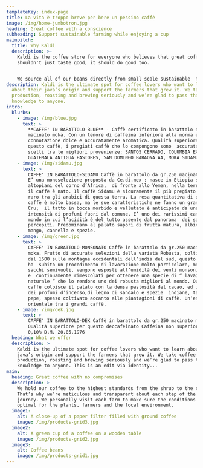```yaml
---
templateKey: index-page
title: La vita è troppo breve per bere un pessimo caffè
image: /img/home-jumbotron.jpg
heading: Great coffee with a conscience
subheading: Support sustainable farming while enjoying a cup
mainpitch:
  title: Why Kaldi
  description: >-
    Kaldi is the coffee store for everyone who believes that great coffee
    shouldn't just taste good, it should do good too. 


    We source all of our beans directly from small scale sustainable  farmers and make sure part of the profits are reinvested in their communities.
description: Kaldi is the ultimate spot for coffee lovers who want to learn
  about their java’s origin and support the farmers that grew it. We take coffee
  production, roasting and brewing seriously and we’re glad to pass that
  knowledge to anyone.
intro:
  blurbs:
    - image: /img/blue.jpg
      text: >
        **CAFFE' IN BARATTOLO-BLUE** - Caffè certificato in barattolo da gr.250
        macinato moka. Con un tenore di caffeina inferiore alla norma e una
        connotazione dolce e accuratamente aromatica. Qualità superiore per
        questo caffè, i pregiati caffè che lo compongono sono  accuratamente
        scelti tra le migliori provenienze: SANTOS CERRADO, COLUMBIA EXCELSO,
        GUATEMALA ANTIGUA PASTORES, SAN DOMINGO BARAONA AA, MOKA SIDAMU.
    - image: /img/sidamu.jpg
      text: >
        CAFFE' IN BARATTOLO-SIDAMU Caffè in barattolo da gr.250 macinato moka.
        E’ una monoselezione proposta da Ce.di.mex ; nasce in Etiopia sugli
        altopiani del corno d’Africa,  di fronte allo Yemen, nella terra in cui
        il caffè è nato. Il caffè Sidamu è sicuramente il più pregiato e il più
        raro tra gli arabici di questa terra. La resa quantitativa di questo
        caffè è molto bassa, ma le sue caratteristiche ne fanno un grande
        Cru;  il tatto in bocca morbido e vellutato è anticipato da una
        intensità di profumi fuori dal comune. E’ uno dei rarissimi caffè al
        mondo in cui l’acidità è del tutto assente dal panorama  dei sapori
        percepiti. Predominano al palato sapori di frutta matura, albicocca e
        mango, cannella e spezie.
    - image: /img/green.jpg
      text: >
        CAFFE' IN BARATTOLO-MONSONATO Caffè in barattolo da gr.250 macinato
        moka. Frutto di accurate selezioni della varietà Robusta, coltivato sin
        dal 1600 sulle montagne occidentali dell’india del sud, questo caffè
        ha  subito un procedimento di lavorazione molto particolare, messo in
        sacchi semivuoti, vengono esposti all’umidità dei venti monsonici
        e  continuamente rimescolati per ottenere una specie di “ lavaggio
        naturale “ che lo rendono uno dei robusta migliori al mondo. Questo
        caffè colpisce il palato con la densa pastosità del cacao, ed il ricordo
        dei profumi d’incenso,di legno di sandalo e spezie  indiane, talvolta di
        pepe, spesso coltivato accanto alle piantagioni di caffè. Un’essenza
        orientale tra i grandi caffè.
    - image: /img/dek.jpg
      text: >
        CAFFE' IN BARATTOLO-DEK Caffè in barattolo da gr.250 macinato moka.
        Qualità superiore per questo deccafeinato Caffeina non superiore allo
        0,10% D.M. 20.05.1976
  heading: What we offer
  description: >
    Kaldi is the ultimate spot for coffee lovers who want to learn about their
    java’s origin and support the farmers that grew it. We take coffee
    production, roasting and brewing seriously and we’re glad to pass that
    knowledge to anyone. This is an edit via identity...
main:
  heading: Great coffee with no compromises
  description: >
    We hold our coffee to the highest standards from the shrub to the cup.
    That’s why we’re meticulous and transparent about each step of the coffee’s
    journey. We personally visit each farm to make sure the conditions are
    optimal for the plants, farmers and the local environment.
  image1:
    alt: A close-up of a paper filter filled with ground coffee
    image: /img/products-grid3.jpg
  image2:
    alt: A green cup of a coffee on a wooden table
    image: /img/products-grid2.jpg
  image3:
    alt: Coffee beans
    image: /img/products-grid1.jpg
---
```

